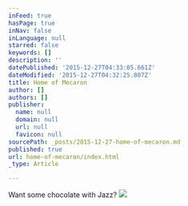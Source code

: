 ```yaml
---
inFeed: true
hasPage: true
inNav: false
inLanguage: null
starred: false
keywords: []
description: ''
datePublished: '2015-12-27T04:33:05.661Z'
dateModified: '2015-12-27T04:32:25.807Z'
title: Home of Mecaron
author: []
authors: []
publisher:
  name: null
  domain: null
  url: null
  favicon: null
sourcePath: _posts/2015-12-27-home-of-mecaron.md
published: true
url: home-of-mecaron/index.html
_type: Article

---
```

Want some chocolate with Jazz?
![](https://the-grid-user-content.s3-us-west-2.amazonaws.com/15f41a11-9886-4b01-aa96-297507cc3d59.jpg)